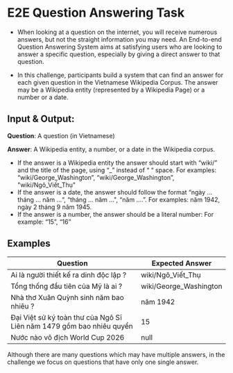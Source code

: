 # E2E Question Answering Task

- When looking at a question on the internet, you will receive numerous answers, but not the straight information you may need. An End-to-end Question Answering System aims at satisfying users who are looking to answer a specific question, especially by giving a direct answer to that question.

- In this challenge, participants build a system that can find an answer for each given question in the Vietnamese Wikipedia Corpus. The answer may be a Wikipedia entity (represented by a Wikipedia Page) or a number or a date.

## Input & Output:

**Question**: A question (in Vietnamese)

**Answer**: A Wikipedia entity, a number, or a date in the Wikipedia corpus.


- If the answer is a Wikipedia entity the answer should start with “wiki/” and the title of the page, using “_” instead of “ “ space. For examples: “wiki/George_Washington”, “wiki/George_Washington”, "wiki/Ngô_Viết_Thụ"
- If the answer is a date, the answer should follow the format “ngày … tháng … năm ...“, “tháng … năm …", “năm ….”. For examples: năm 1942, ngày 2 tháng 9 năm 1945.
- If the answer is a number, the answer should be a literal number: For example: “15”, “16”

## Examples 

| Question | Expected Answer |
| --- | --- |
| Ai là người thiết kế ra dinh độc lập ?	 | wiki/Ngô_Viết_Thụ |
| Tổng thống đầu tiên của Mỹ là ai ? | wiki/George_Washington |
| Nhà thơ Xuân Quỳnh sinh năm bao nhiêu ? | năm 1942 |
| Đại Việt sử ký toàn thư của Ngô Sĩ Liên năm 1479 gồm bao nhiêu quyển | 15 | 
| Nước nào vô địch World Cup 2026	| null |	
	
Although there are many questions which may have multiple answers, in the challenge we focus on questions that have only one single answer.
	

